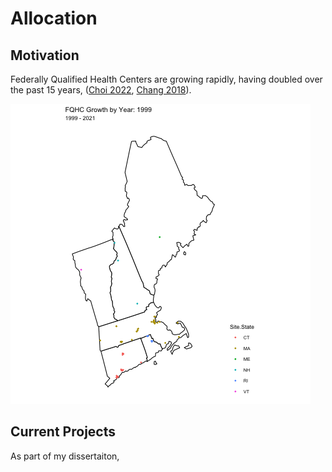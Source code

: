 # Allocation


## Motivation

Federally Qualified Health Centers are growing rapidly, having doubled over the past 15 years, ([Choi 2022](https://journals.lww.com/ambulatorycaremanagement/abstract/2022/07000/where_are_the_new_federally_qualified_health.9.aspx), [Chang 2018](https://onlinelibrary.wiley.com/doi/abs/10.1111/jrh.12330?casa_token=ETVQqyHNzjUAAAAA:NW3fnB_Zwh6ToyaZZwim5uDoTAZPi7qJgvNTGZC_I8J8xWUFq0IkgDWOL1ch4NsTw-Vi9_bjCWlJOz8)). 

![me](https://github.com/markowskijustin/Allocation/blob/main/visuals/growth.gif)



## Current Projects

As part of my dissertaiton, 
